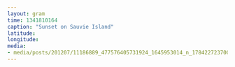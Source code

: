 ```yaml
---
layout: gram
time: 1341810164
caption: "Sunset on Sauvie Island"
latitude: 
longitude: 
media:
- media/posts/201207/11186889_477576405731924_1645953014_n_17842272370000351.jpg
---
```

